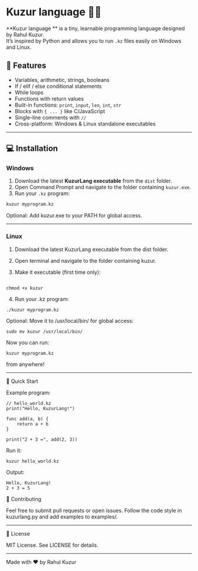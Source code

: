 # Kuzur language  🐍✨

**Kuzur language ** is a tiny, learnable programming language designed by Rahul Kuzur.  
It’s inspired by Python and allows you to run `.kz` files easily on Windows and Linux.  

## 🚀 Features

- Variables, arithmetic, strings, booleans  
- If / elif / else conditional statements  
- While loops  
- Functions with return values  
- Built-in functions: `print`, `input`, `len`, `int`, `str`  
- Blocks with `{ ... }` like C/JavaScript  
- Single-line comments with `//`  
- Cross-platform: Windows & Linux standalone executables  

---

## 💻 Installation

### **Windows**

1. Download the latest **KuzurLang executable** from the `dist` folder.  
2. Open Command Prompt and navigate to the folder containing `kuzur.exe`.  
3. Run your `.kz` program:

```bat
kuzur myprogram.kz
```
Optional: Add kuzur.exe to your PATH for global access.


---

### **Linux**

1. Download the latest KuzurLang executable from the dist folder.


2. Open terminal and navigate to the folder containing kuzur.


3. Make it executable (first time only):

```

chmod +x kuzur
```
4. Run your .kz program:


```
./kuzur myprogram.kz
```
Optional: Move it to /usr/local/bin/ for global access:
```
sudo mv kuzur /usr/local/bin/
```
Now you can run:
```
kuzur myprogram.kz
```
from anywhere!


---

📝 Quick Start

Example program:
```
// hello_world.kz
print("Hello, KuzurLang!")

func add(a, b) {
    return a + b
}

print("2 + 3 =", add(2, 3))
```
Run it:
```
kuzur hello_world.kz
```
Output:
```
Hello, KuzurLang!
2 + 3 = 5

```

🤝 Contributing

Feel free to submit pull requests or open issues.
Follow the code style in kuzurlang.py and add examples to examples/.


---

📜 License

MIT License. See LICENSE for details.


---

Made with ❤️ by Rahul Kuzur 

